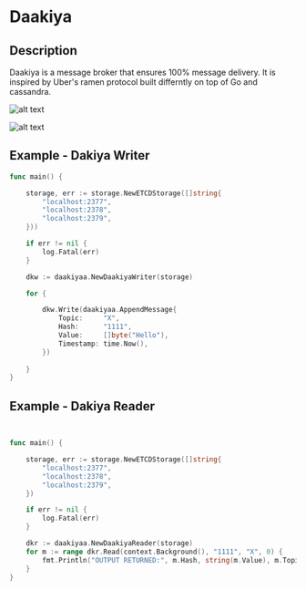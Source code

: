 


# Daakiya

## Description

Daakiya is a message broker that ensures 100% message delivery. It is inspired by Uber's ramen protocol built differntly on top of Go and cassandra.

![alt text](https://i.ibb.co/LdYQsZF/ramen.png)

![alt text](https://i.ibb.co/jzskrVP/daakiya.png)




## Example - Dakiya Writer

```go
func main() {

	storage, err := storage.NewETCDStorage([]string{
		"localhost:2377",
		"localhost:2378",
		"localhost:2379",
	}))

	if err != nil {
		log.Fatal(err)
	}

	dkw := daakiyaa.NewDaakiyaWriter(storage)

	for {

		dkw.Write(daakiyaa.AppendMessage{
			Topic:     "X",
			Hash:      "1111",
			Value:     []byte("Hello"),
			Timestamp: time.Now(),
		})
		
	}
}


```

## Example - Dakiya Reader

```go


func main() {

	storage, err := storage.NewETCDStorage([]string{
		"localhost:2377",
		"localhost:2378",
		"localhost:2379",
	})

	if err != nil {
		log.Fatal(err)
	}

	dkr := daakiyaa.NewDaakiyaReader(storage)
	for m := range dkr.Read(context.Background(), "1111", "X", 0) {
		fmt.Println("OUTPUT RETURNED:", m.Hash, string(m.Value), m.Topic)
	}
}

```